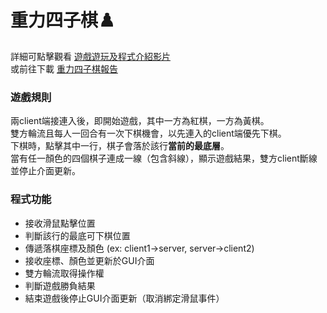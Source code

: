 # 重力四子棋♟️
詳細可點擊觀看 [遊戲遊玩及程式介紹影片](https://youtu.be/w9rfuLpxZEw) <br>
或前往下載 [重力四子棋報告](https://github.com/YiYunKung/Gravity4pieceChessGame/blob/main/%E9%87%8D%E5%8A%9B%E5%9B%9B%E5%AD%90%E6%A3%8B%E5%A0%B1%E5%91%8A.docx)

### 遊戲規則
兩client端接連入後，即開始遊戲，其中一方為紅棋，一方為黃棋。<br>
雙方輪流且每人一回合有一次下棋機會，以先連入的client端優先下棋。<br>
下棋時，點擊其中一行，棋子會落於該行**當前的最底層**。<br>
當有任一顏色的四個棋子連成一線（包含斜線），顯示遊戲結果，雙方client斷線並停止介面更新。<br>

### 程式功能
* 接收滑鼠點擊位置
* 判斷該行的最底可下棋位置
* 傳遞落棋座標及顏色 (ex: client1->server, server->client2)
* 接收座標、顏色並更新於GUI介面
* 雙方輪流取得操作權
* 判斷遊戲勝負結果
* 結束遊戲後停止GUI介面更新（取消綁定滑鼠事件）
